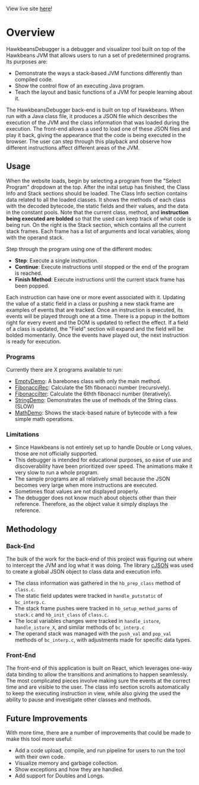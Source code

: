 View live site [here](https://petermenke.github.io/HawkbeansDebugger/)!

# Overview

HawkbeansDebugger is a debugger and visualizer tool built on top of the Hawkbeans JVM that allows users to run a set of predetermined programs. Its purposes are:
* Demonstrate the ways a stack-based JVM functions differently than compiled code.
* Show the control flow of an executing Java program. 
* Teach the layout and basic functions of a JVM for people learning about it. 

The HawkbeansDebugger back-end is built on top of Hawkbeans. When run with a Java class file, it produces a JSON file which describes the execution of the JVM and the class information that was loaded during the execution. The front-end allows a used to load one of these JSON files and play it back, giving the appearance that the code is being executed in the browser. The user can step through this playback and observe how different instructions affect different areas of the JVM.

## Usage
When the website loads, begin by selecting a program from the "Select Program" dropdown at the top. After the inital setup has finished, the Class Info and Stack sections should be loaded. The Class Info section contains data related to all the loaded classes. It shows the methods of each class with the decoded bytecode, the static fields and their values, and the data in the constant pools. Note that the current class, method, and **instruction being executed are bolded** so that the used can keep track of what code is being run. On the right is the Stack section, which contains all the current stack frames. Each frame has a list of arguments and local variables, along with the operand stack. 

Step through the program using one of the different modes:
* **Step**: Execute a single instruction.
* **Continue**: Execute instructions until stopped or the end of the program is reached.
* **Finish Method**: Execute instructions until the current stack frame has been popped. 

Each instruction can have one or more event associated with it. Updating the value of a static field in a class or pushing a new stack frame are examples of events that are tracked. Once an instruction is executed, its events will be played through one at a time. There is a popup in the bottom right for every event and the DOM is updated to reflect the effect. If a field of a class is updated, the "Field" section will expand and the field will be bolded momentarily. Once the events have played out, the next instruction is ready for execution. 

### Programs
Currently there are X programs available to run:
* [EmptyDemo](https://github.com/petermenke/HawkbeansDebugger/blob/master/src/data/EmptyDemo.java): A barebones class with only the main method. 
* [FibonacciRec](https://github.com/petermenke/HawkbeansDebugger/blob/master/src/data/FibonacciRec.java): Calculate the 5th fibonacci number (recursively).
* [FibonacciIter](https://github.com/petermenke/HawkbeansDebugger/blob/master/src/data/FibonacciIter.java): Calculate the 6thth fibonacci number (iteratively).
* [StringDemo](https://github.com/petermenke/HawkbeansDebugger/blob/master/src/data/StringDemo.java): Demonstrates the use of methods of the String class. (SLOW)
* [MathDemo](https://github.com/petermenke/HawkbeansDebugger/blob/master/src/data/MathDemo.java): Shows the stack-based nature of bytecode with a few simple math operations. 

### Limitations
* Since Hawkbeans is not entirely set up to handle Double or Long values, those are not officially supported. 
* This debugger is intended for educational purposes, so ease of use and discoverability have been prioritized over speed. The animations make it very slow to run a whole program. 
* The sample programs are all relatively small because the JSON becomes very large when more instructions are executed. 
* Sometimes float values are not displayed properly.
* The debugger does not know much about objects other than their reference. Therefore, as the object value it simply displays the reference.

## Methodology
### Back-End
The bulk of the work for the back-end of this project was figuring out where to intercept the JVM and log what it was doing. The library [cJSON](https://github.com/DaveGamble/cJSON) was used to create a global JSON object to class data and execution info. 
* The class information was gathered in the `hb_prep_class` method of `class.c`. 
* The static field updates were tracked in `handle_putstatic` of `bc_interp.c`.
* The stack frame pushes were tracked in `hb_setup_method_parms` of `stack.c` and `hb_init_class` of `class.c`.
* The local variables changes were tracked in `handle_istore`, `handle_istore_X`, and similar methods of `bc_interp.c`
* The operand stack was managed with the `push_val` and `pop_val` methods of `bc_interp.c`, with adjustments made for specific data types. 

### Front-End
The front-end of this application is built on React, which leverages one-way data binding to allow the transitions and animations to happen seamlessly. The most complicated pieces involve making sure the events at the correct time and are visible to the user. The class info section scrolls automatically to keep the executing instruction in view, while also giving the used the ability to pause and investigate other classes and methods. 

## Future Improvements
With more time, there are a number of improvements that could be made to make this tool more useful:
* Add a code upload, compile, and run pipeline for users to run the tool with their own code.
* Visualize memory and garbage collection.
* Show exceptions and how they are handled.
* Add support for Doubles and Longs. 
